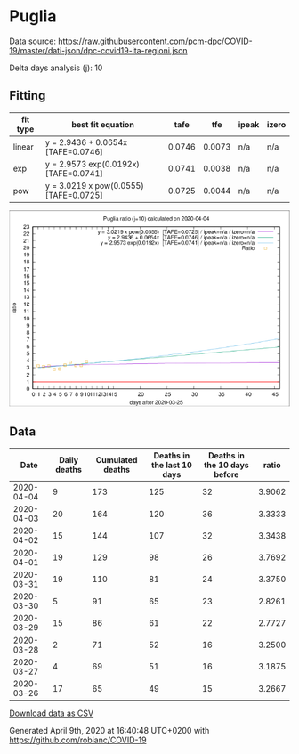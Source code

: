 # Puglia

Data source: https://raw.githubusercontent.com/pcm-dpc/COVID-19/master/dati-json/dpc-covid19-ita-regioni.json

Delta days analysis (j): 10

## Fitting 
|fit type|best fit equation|tafe|tfe|ipeak|izero|
|-------|-----|--------|------|---|---|
|linear|y = 2.9436 + 0.0654x  [TAFE=0.0746]|0.0746|0.0073|n/a|n/a|
|exp|y = 2.9573 exp(0.0192x)  [TAFE=0.0741]|0.0741|0.0038|n/a|n/a|
|pow|y = 3.0219 x pow(0.0555)  [TAFE=0.0725]|0.0725|0.0044|n/a|n/a|

![Plot](COVID-19_puglia_j10_2020-04-04.png)

## Data
|Date|Daily deaths|Cumulated deaths|Deaths in the last 10 days|Deaths in the 10 days before|ratio|
|----|----------|-----------|-------|--------------------|-----|
|2020-04-04|9|173|125|32|3.9062|
|2020-04-03|20|164|120|36|3.3333|
|2020-04-02|15|144|107|32|3.3438|
|2020-04-01|19|129|98|26|3.7692|
|2020-03-31|19|110|81|24|3.3750|
|2020-03-30|5|91|65|23|2.8261|
|2020-03-29|15|86|61|22|2.7727|
|2020-03-28|2|71|52|16|3.2500|
|2020-03-27|4|69|51|16|3.1875|
|2020-03-26|17|65|49|15|3.2667|

[Download data as CSV](COVID-19_puglia_j10_2020-04-04.csv)

Generated April 9th, 2020 at 16:40:48 UTC+0200 with https://github.com/robianc/COVID-19
